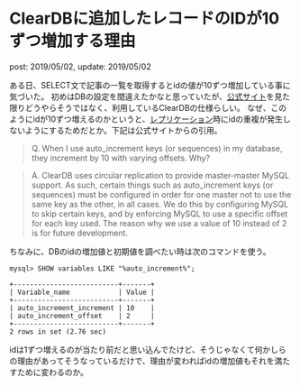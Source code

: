 # ClearDBに追加したレコードのIDが10ずつ増加する理由
post: 2019/05/02, update: 2019/05/02

ある日、SELECT文で記事の一覧を取得するとidの値が10ずつ増加している事に気づいた。
初めはDBの設定を間違えたかなと思っていたが、[公式サイト](https://w2.cleardb.net/faqs/#general_16)を見た限りどうやらそうではなく、利用しているClearDBの仕様らしい。
なぜ、このようにidが10ずつ増えるのかというと、[レプリケーション](https://wa3.i-3-i.info/word12869.html)時にidの重複が発生しないようにするためだとか。下記は公式サイトからの引用。

> Q. When I use auto_increment keys (or sequences) in my database, they increment by 10 with varying offsets. Why?

> A. ClearDB uses circular replication to provide master-master MySQL support. As such, certain things such as auto_increment keys (or sequences) must be configured in order for one master not to use the same key as the other, in all cases. We do this by configuring MySQL to skip certain keys, and by enforcing MySQL to use a specific offset for each key used. The reason why we use a value of 10 instead of 2 is for future development.


ちなみに、DBのidの増加値と初期値を調べたい時は次のコマンドを使う。

```
mysql> SHOW variables LIKE "%auto_increment%";

+--------------------------+-------+
| Variable_name            | Value |
+--------------------------+-------+
| auto_increment_increment | 10    |
| auto_increment_offset    | 2     |
+--------------------------+-------+
2 rows in set (2.76 sec)
```

idは1ずつ増えるのが当たり前だと思い込んでたけど、そうじゃなくて何かしらの理由があってそうなっているだけで、理由が変わればidの増加値もそれを満たすために変わるのか。

